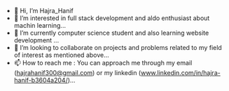- 👋 Hi, I’m Hajra_Hanif
- 👀 I’m interested in full stack development and aldo enthusiast about machin learning...
- 🌱 I’m currently computer science student and also learning website development ...
- 💞️ I’m looking to collaborate on projects and problems related to my field of interest as mentioned above...
- 📫 How to reach me : You can approach me through my email (hajrahanif300@gmail.com) or my linkedin (www.linkedin.com/in/hajra-hanif-b3604a204/)...


<!---
Hyppo300/Hyppo300 is a ✨ special ✨ repository because its `README.md` (this file) appears on your GitHub profile.
You can click the Preview link to take a look at your changes.
--->
